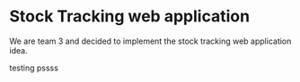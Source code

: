 # Stock Tracking web application

We are team 3 and decided to implement the stock tracking web application idea.


testing 
pssss